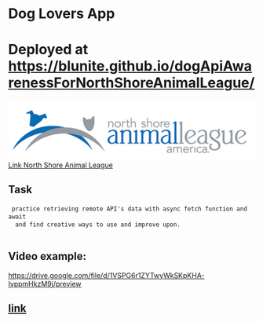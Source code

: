 # Dog Lovers App

#  Deployed at https://blunite.github.io/dogApiAwarenessForNorthShoreAnimalLeague/



<img src="assets/north-shore-animal-555x132.jpg"/>
    <a href="https://www.animalleague.org">Link North Shore Animal League</a>


## Task

```
 practice retrieving remote API's data with async fetch function and await
  and find creative ways to use and improve upon.


```

## Video example:



https://drive.google.com/file/d/1VSPG6r1ZYTwyWkSKpKHA-IvppmHkzM9j/preview

## <a href="https://www.animalleague.org">link</a>

